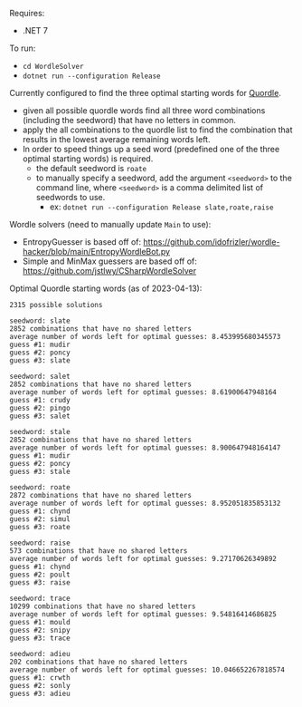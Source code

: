 Requires:
 - .NET 7

To run:
   - `cd WordleSolver` 
   - `dotnet run --configuration Release`

Currently configured to find the three optimal starting words for [Quordle](https://www.merriam-webster.com/games/quordle/#/).
 - given all possible quordle words find all three word combinations (including the seedword) that have no letters in common.
 - apply the all combinations to the quordle list to find the combination that results in the lowest average remaining words left.
 - In order to speed things up a seed word (predefined one of the three optimal starting words) is required.
   - the default seedword is `roate`
   - to manually specify a seedword, add the argument `<seedword>` to the command line, where `<seedword>` is a comma delimited list of seedwords to use.
     - ex: `dotnet run --configuration Release slate,roate,raise`


Wordle solvers (need to manually update `Main` to use):
- EntropyGuesser is based off of: https://github.com/idofrizler/wordle-hacker/blob/main/EntropyWordleBot.py
- Simple and MinMax guessers are based off of: https://github.com/jstlwy/CSharpWordleSolver


Optimal Quordle starting words (as of 2023-04-13):
```
2315 possible solutions

seedword: slate
2852 combinations that have no shared letters
average number of words left for optimal guesses: 8.453995680345573
guess #1: mudir
guess #2: poncy
guess #3: slate

seedword: salet
2852 combinations that have no shared letters
average number of words left for optimal guesses: 8.61900647948164
guess #1: crudy
guess #2: pingo
guess #3: salet

seedword: stale
2852 combinations that have no shared letters
average number of words left for optimal guesses: 8.900647948164147
guess #1: mudir
guess #2: poncy
guess #3: stale

seedword: roate
2872 combinations that have no shared letters
average number of words left for optimal guesses: 8.952051835853132
guess #1: chynd
guess #2: simul
guess #3: roate

seedword: raise
573 combinations that have no shared letters
average number of words left for optimal guesses: 9.27170626349892
guess #1: chynd
guess #2: poult
guess #3: raise

seedword: trace
10299 combinations that have no shared letters
average number of words left for optimal guesses: 9.54816414686825
guess #1: mould
guess #2: snipy
guess #3: trace

seedword: adieu
202 combinations that have no shared letters
average number of words left for optimal guesses: 10.046652267818574
guess #1: crwth
guess #2: sonly
guess #3: adieu
```
